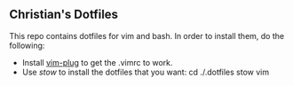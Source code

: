 Christian's Dotfiles
----------------------------------

This repo contains dotfiles for vim and bash. In order to install them, do the
following:

* Install [vim-plug](https://github.com/junegunn/vim-plug) to get the .vimrc to
  work.
* Use *stow* to install the dotfiles that you want:
      cd ./.dotfiles
      stow vim
